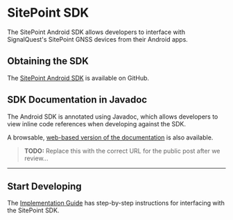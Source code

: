 # SitePoint SDK

The SitePoint Android SDK allows developers to interface with SignalQuest's SitePoint GNSS devices from their Android apps.

## Obtaining the SDK

The [SitePoint Android SDK](https://github.com/signalquest/SitePoint-Android-SDK) is available on GitHub. 

## SDK Documentation in Javadoc

The Android SDK is annotated using Javadoc, which allows developers to view inline code references when developing against the SDK.

A browsable, [web-based version of the documentation](https://sqreview.github.io/doc-review-android-sdk) is also available.

> **TODO:** Replace this with the correct URL for the public post after we review...

<hr>

## Start Developing

The [Implementation Guide](../Implementation_Guide/B1_Implementation_Guide.md) has step-by-step instructions for interfacing with the SitePoint SDK.
